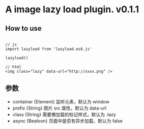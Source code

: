 # A image lazy load plugin. v0.1.1

## How to use

```

// js
import lazyload from 'lazyload.es6.js'

lazyload()

// html 
<img class="lazy" data-url="http://xxxx.png" />

```

## 参数
* container {Element} 监听元素，默认为 window
* prefix    {String}  图片 src 属性，默认为 data-url
* class     {String}  需要懒加载的标记样式，默认为 .lazy
* async     {Bealoon} 页面中是否有异步加载，默认为 false